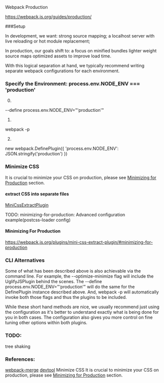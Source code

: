 Webpack Production

https://webpack.js.org/guides/production/


###Setup

In development, we want:
strong source mapping;
a localhost server with live reloading or hot module replacement;

In production, our goals shift to:
a focus on minified bundles
lighter weight source maps
optimized assets to improve load time. 

With this logical separation at hand, we typically recommend writing separate webpack configurations for each environment.

### Specify the Environment: process.env.NODE_ENV === 'production'

0.
 --define process.env.NODE_ENV="'production'"

1.
webpack -p

2.
new webpack.DefinePlugin({
  'process.env.NODE_ENV': JSON.stringify('production')
})


### Minimize CSS
It is crucial to minimize your CSS on production, please see [Minimizing for Production](https://webpack.js.org/plugins/mini-css-extract-plugin/#minimizing-for-production) section.

#### extract CSS into separate files
[MiniCssExtractPlugin](https://webpack.js.org/plugins/mini-css-extract-plugin/#minimizing-for-production)

TODO: minimizing-for-production: Advanced configuration example(postcss-loader config)

#### Minimizing For Production
https://webpack.js.org/plugins/mini-css-extract-plugin/#minimizing-for-production


### CLI Alternatives
Some of what has been described above is also achievable via the command line. For example, the --optimize-minimize flag will include the UglifyJSPlugin behind the scenes. The --define process.env.NODE_ENV="'production'" will do the same for the DefinePlugin instance described above. And, webpack -p will automatically invoke both those flags and thus the plugins to be included.

While these short hand methods are nice, we usually recommend just using the configuration as it's better to understand exactly what is being done for you in both cases. The configuration also gives you more control on fine tuning other options within both plugins.


### TODO: 
tree shaking

### References:
[webpack-merge](https://github.com/survivejs/webpack-merge)
[devtool](https://webpack.js.org/configuration/)
Minimize CSS
It is crucial to minimize your CSS on production, please see [Minimizing for Production](https://webpack.js.org/plugins/mini-css-extract-plugin/#minimizing-for-production) section.